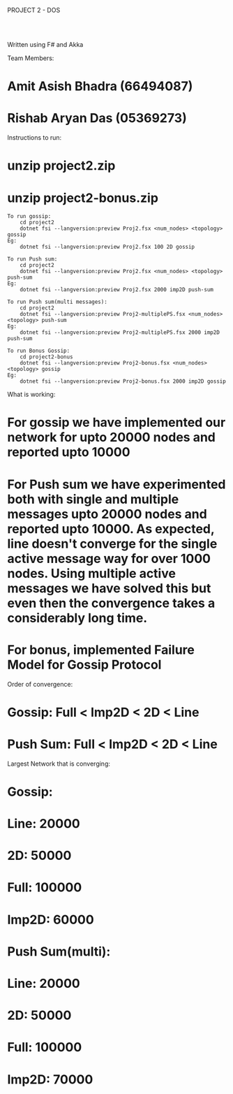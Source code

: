
PROJECT 2 - DOS

<br/> <br/>

Written using F# and Akka

Team Members:
 # Amit Asish Bhadra (66494087)
 # Rishab Aryan Das (05369273)

Instructions to run:

 # unzip project2.zip
 # unzip project2-bonus.zip

	To run gossip:
		cd project2
		dotnet fsi --langversion:preview Proj2.fsx <num_nodes> <topology> gossip
	Eg:
		dotnet fsi --langversion:preview Proj2.fsx 100 2D gossip

	To run Push sum:
		cd project2
		dotnet fsi --langversion:preview Proj2.fsx <num_nodes> <topology> push-sum
	Eg:
		dotnet fsi --langversion:preview Proj2.fsx 2000 imp2D push-sum

	To run Push sum(multi messages):
		cd project2
		dotnet fsi --langversion:preview Proj2-multiplePS.fsx <num_nodes> <topology> push-sum
	Eg:
		dotnet fsi --langversion:preview Proj2-multiplePS.fsx 2000 imp2D push-sum

	To run Bonus Gossip:
		cd project2-bonus
		dotnet fsi --langversion:preview Proj2-bonus.fsx <num_nodes> <topology> gossip
	Eg:
		dotnet fsi --langversion:preview Proj2-bonus.fsx 2000 imp2D gossip


What is working:
 # For gossip we have implemented our network for upto 20000 nodes and reported upto 10000
 # For Push sum we have experimented both with single and multiple messages upto 20000 nodes and reported upto 10000. As expected, line doesn't converge for the single active message way for over 1000 nodes. Using multiple active messages we have solved this but even then the convergence takes a considerably long time.
 # For bonus, implemented Failure Model for Gossip Protocol

Order of convergence:
 # Gossip: Full < Imp2D < 2D < Line
 # Push Sum: Full < Imp2D < 2D < Line

Largest Network that is converging:

 # Gossip:
  # Line: 20000
  # 2D: 50000
  # Full: 100000
  # Imp2D: 60000

 # Push Sum(multi):
  # Line: 20000
  # 2D: 50000
  # Full: 100000
  # Imp2D: 70000